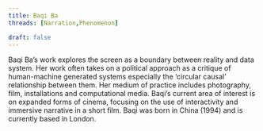```yaml
---
title: Baqi Ba
threads: [Narration,Phenomenon]

draft: false
---
```


Baqi Ba’s work explores the screen as a boundary between reality and data system. Her work often takes on a political approach as a critique of human-machine generated systems especially the ‘circular causal’ relationship between them. Her medium of practice includes photography, film, installations and computational media. Baqi’s current area of interest is on expanded forms of cinema, focusing on the use of interactivity and immersive narrative in a short film. Baqi was born in China (1994) and is currently based in London.